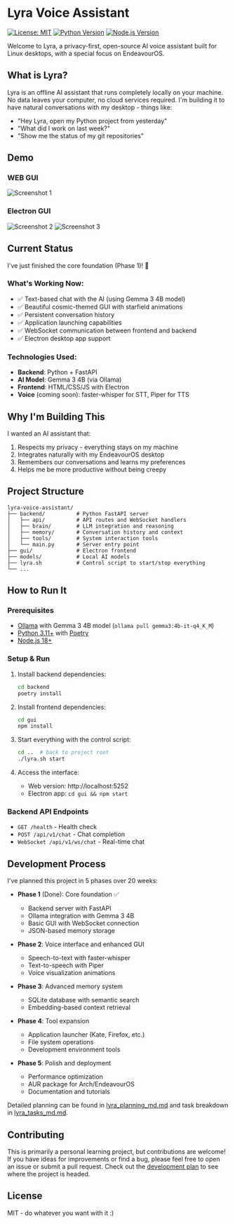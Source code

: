 # Lyra Voice Assistant

[![License: MIT](https://img.shields.io/badge/License-MIT-yellow.svg)](https://opensource.org/licenses/MIT)
[![Python Version](https://img.shields.io/badge/python-3.11+-blue.svg)](https://www.python.org/)
[![Node.js Version](https://img.shields.io/badge/node.js-18+-green.svg)](https://nodejs.org/)

Welcome to Lyra, a privacy-first, open-source AI voice assistant built for Linux desktops, with a special focus on EndeavourOS.

## What is Lyra?

Lyra is an offline AI assistant that runs completely locally on your machine. No data leaves your computer, no cloud services required. I'm building it to have natural conversations with my desktop - things like:
- "Hey Lyra, open my Python project from yesterday"
- "What did I work on last week?"
- "Show me the status of my git repositories"

## Demo
### WEB GUI
![Screenshot 1](https://res.cloudinary.com/dta7ppwxj/image/upload/v1756645285/Screenshot_20250831_195714_xjucyo.webp)
### Electron GUI
![Screenshot 2](https://res.cloudinary.com/dta7ppwxj/image/upload/v1756645285/Screenshot_20250831_195814_tieex1.webp)
![Screenshot 3](https://res.cloudinary.com/dta7ppwxj/image/upload/v1756645285/Screenshot_20250831_195809_ru8mox.webp)

## Current Status

I've just finished the core foundation (Phase 1)! 🎉

### What's Working Now:
- ✅ Text-based chat with the AI (using Gemma 3 4B model)
- ✅ Beautiful cosmic-themed GUI with starfield animations
- ✅ Persistent conversation history
- ✅ Application launching capabilities
- ✅ WebSocket communication between frontend and backend
- ✅ Electron desktop app support

### Technologies Used:
- **Backend**: Python + FastAPI
- **AI Model**: Gemma 3 4B (via Ollama)
- **Frontend**: HTML/CSS/JS with Electron
- **Voice** (coming soon): faster-whisper for STT, Piper for TTS

## Why I'm Building This

I wanted an AI assistant that:
1. Respects my privacy - everything stays on my machine
2. Integrates naturally with my EndeavourOS desktop
3. Remembers our conversations and learns my preferences
4. Helps me be more productive without being creepy

## Project Structure
```
lyra-voice-assistant/
├── backend/          # Python FastAPI server
│   ├── api/          # API routes and WebSocket handlers
│   ├── brain/        # LLM integration and reasoning
│   ├── memory/       # Conversation history and context
│   ├── tools/        # System interaction tools
│   └── main.py       # Server entry point
├── gui/              # Electron frontend
├── models/           # Local AI models
├── lyra.sh           # Control script to start/stop everything
└── ...
```

## How to Run It

### Prerequisites
- [Ollama](https://ollama.com/) with Gemma 3 4B model (`ollama pull gemma3:4b-it-q4_K_M`)
- [Python 3.11+](https://www.python.org/downloads/) with [Poetry](https://python-poetry.org/)
- [Node.js 18+](https://nodejs.org/en/download)

### Setup & Run
1. Install backend dependencies:
   ```bash
   cd backend
   poetry install
   ```

2. Install frontend dependencies:
   ```bash
   cd gui
   npm install
   ```

3. Start everything with the control script:
   ```bash
   cd ..  # back to project root
   ./lyra.sh start
   ```

4. Access the interface:
   - Web version: http://localhost:5252
   - Electron app: `cd gui && npm start`

### Backend API Endpoints
- `GET /health` - Health check
- `POST /api/v1/chat` - Chat completion
- `WebSocket /api/v1/ws/chat` - Real-time chat

## Development Process

I've planned this project in 5 phases over 20 weeks:

- **Phase 1** (Done): Core foundation ✅
  - Backend server with FastAPI
  - Ollama integration with Gemma 3 4B
  - Basic GUI with WebSocket connection
  - JSON-based memory storage

- **Phase 2**: Voice interface and enhanced GUI
  - Speech-to-text with faster-whisper
  - Text-to-speech with Piper
  - Voice visualization animations

- **Phase 3**: Advanced memory system
  - SQLite database with semantic search
  - Embedding-based context retrieval

- **Phase 4**: Tool expansion
  - Application launcher (Kate, Firefox, etc.)
  - File system operations
  - Development environment tools

- **Phase 5**: Polish and deployment
  - Performance optimization
  - AUR package for Arch/EndeavourOS
  - Documentation and tutorials

Detailed planning can be found in [lyra_planning_md.md](lyra_planning_md.md) and task breakdown in [lyra_tasks_md.md](lyra_tasks_md.md).

## Contributing
This is primarily a personal learning project, but contributions are welcome! If you have ideas for improvements or find a bug, please feel free to open an issue or submit a pull request. Check out the [development plan](lyra_planning_md.md) to see where the project is headed.

## License
MIT - do whatever you want with it :)
